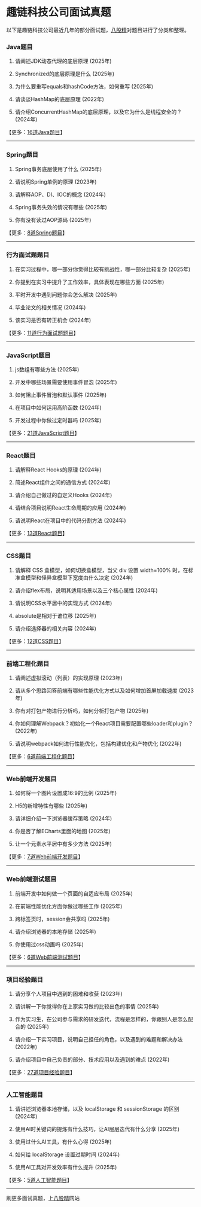 # 趣链科技公司面试真题

以下是趣链科技公司最近几年的部分面试题，[八股精](https://www.bagujing.com)对题目进行了分类和整理。

### Java题目

1. 请阐述JDK动态代理的底层原理 (2025年) 

2. Synchronized的底层原理是什么 (2025年) 

3. 为什么要重写equals和hashCode方法，如何重写 (2025年) 

4. 请谈谈HashMap的底层原理 (2022年) 

5. 请介绍ConcurrentHashMap的底层原理，以及它为什么是线程安全的？ (2024年) 

【更多：[16道Java题目](https://www.bagujing.com/companies)】


---

### Spring题目

1. Spring事务底层使用了什么 (2025年) 

2. 请说明Spring单例的原理 (2023年) 

3. 请解释AOP、DI、IOC的概念 (2024年) 

4. Spring事务失效的情况有哪些 (2025年) 

5. 你有没有读过AOP源码 (2025年) 

【更多：[8道Spring题目](https://www.bagujing.com/companies)】


---

### 行为面试题题目

1. 在实习过程中，哪一部分你觉得比较有挑战性，哪一部分比较复杂 (2025年) 

2. 你提到在实习中提升了工作效率，具体表现在哪些方面 (2025年) 

3. 平时开发中遇到问题你会怎么解决 (2025年) 

4. 毕业论文的相关情况 (2024年) 

5. 该实习是否有转正机会 (2024年) 

【更多：[11道行为面试题题目](https://www.bagujing.com/companies)】


---

### JavaScript题目

1. js数组有哪些方法 (2025年) 

2. 开发中哪些场景需要使用事件冒泡 (2025年) 

3. 如何阻止事件冒泡和默认事件 (2025年) 

4. 在项目中如何运用高阶函数 (2024年) 

5. 开发过程中你做过定时器吗 (2025年) 

【更多：[21道JavaScript题目](https://www.bagujing.com/companies)】


---

### React题目

1. 请解释React Hooks的原理 (2024年) 

2. 简述React组件之间的通信方式 (2024年) 

3. 请介绍自己做过的自定义Hooks (2024年) 

4. 请结合项目说明React生命周期的应用 (2024年) 

5. 请说明React在项目中的代码分割方法 (2024年) 

【更多：[13道React题目](https://www.bagujing.com/companies)】


---

### CSS题目

1. 请解释 CSS 盒模型，如何切换盒模型，当父 div 设置 width=100% 时，在标准盒模型和怪异盒模型下宽度由什么决定 (2024年) 

2. 请介绍flex布局，说明其适用场景以及三个核心属性 (2024年) 

3. 请说明CSS水平居中的实现方式 (2024年) 

4. absolute是相对于谁位移 (2025年) 

5. 请介绍选择器的相关内容 (2024年) 

【更多：[12道CSS题目](https://www.bagujing.com/companies)】


---

### 前端工程化题目

1. 请阐述虚拟滚动（列表）的实现原理 (2023年) 

2. 请从多个思路回答前端有哪些性能优化方式以及如何增加首屏加载速度 (2023年) 

3. 你有对打包产物进行分析吗，如何分析打包产物 (2025年) 

4. 你如何理解Webpack？初始化一个React项目需要配置哪些loader和plugin？ (2022年) 

5. 请说明webpack如何进行性能优化，包括构建优化和产物优化 (2022年) 

【更多：[6道前端工程化题目](https://www.bagujing.com/companies)】


---

### Web前端开发题目

1. 如何将一个图片设置成16:9的比例 (2025年) 

2. H5的新增特性有哪些 (2025年) 

3. 请详细介绍一下浏览器缓存策略 (2024年) 

4. 你是否了解ECharts里面的地图 (2025年) 

5. 让一个元素水平居中有多少方法 (2025年) 

【更多：[7道Web前端开发题目](https://www.bagujing.com/companies)】


---

### Web前端测试题目

1. 前端开发中如何做一个页面的自适应布局 (2025年) 

2. 在前端性能优化方面你做过哪些工作 (2025年) 

3. 跨标签页时，session会共享吗 (2025年) 

4. 请介绍浏览器的本地存储 (2025年) 

5. 你使用过css动画吗 (2025年) 

【更多：[6道Web前端测试题目](https://www.bagujing.com/companies)】


---

### 项目经验题目

1. 请分享个人项目中遇到的困难和收获 (2023年) 

2. 请讲解一下你觉得你在上家实习做的比较出色的事情 (2025年) 

3. 作为实习生，在公司参与需求的研发迭代，流程是怎样的，你跟别人是怎么配合的 (2025年) 

4. 请介绍一下实习项目，说明自己担任的角色，以及遇到的难题和解决办法 (2022年) 

5. 请介绍项目中自己负责的部分、技术应用以及遇到的难点 (2022年) 

【更多：[27道项目经验题目](https://www.bagujing.com/companies)】


---

### 人工智能题目

1. 请讲述浏览器本地存储，以及 localStorage 和 sessionStorage 的区别 (2024年) 

2. 使用AI时关键词的提炼有什么技巧，让AI层层迭代有什么分享 (2025年) 

3. 使用过什么AI工具，有什么心得 (2025年) 

4. 如何给 localStorage 设置过期时间 (2024年) 

5. 使用AI工具对开发效率有什么提升 (2025年) 

【更多：[5道人工智能题目](https://www.bagujing.com/companies)】


---

刷更多面试真题，上[八股精](https://www.bagujing.com)网站